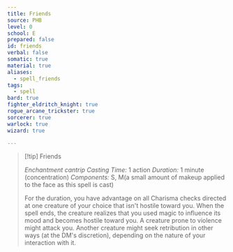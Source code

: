 ```yaml
---
title: Friends
source: PHB
level: 0
school: E
prepared: false
id: friends
verbal: false
somatic: true
material: true
aliases:
  - spell_friends
tags:
  - spell
bard: true
fighter_eldritch_knight: true
rogue_arcane_trickster: true
sorcerer: true
warlock: true
wizard: true

---
```

>[!tip] Friends
>
> *Enchantment cantrip*
> *Casting Time:* 1 action
> *Duration:* 1 minute (concentration)
> *Components:* S, M(a small amount of makeup applied to the face as this spell is cast)
>
>For the duration, you have advantage on all Charisma checks directed at one creature of your choice that isn't hostile toward you. When the spell ends, the creature realizes that you used magic to influence its mood and becomes hostile toward you. A creature prone to violence might attack you. Another creature might seek retribution in other ways (at the DM's discretion), depending on the nature of your interaction with it.
>


